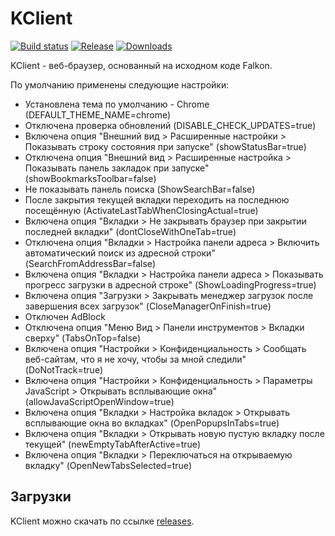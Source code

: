 # KClient
[![Build status](https://ci.appveyor.com/api/projects/status/gjxpyq0v4dvb3xjg?svg=true)](https://ci.appveyor.com/project/solodyagin/kclient3-h6c8e)
[![Release](https://img.shields.io/github/release/tenrok/kclient3.svg)](https://github.com/tenrok/kclient3/releases/latest)
[![Downloads](https://img.shields.io/github/downloads/tenrok/kclient3/latest/total.svg?maxAge=3600)](https://github.com/tenrok/kclient3/releases)

KClient - веб-браузер, основанный на исходном коде Falkon.

По умолчанию применены следующие настройки:

  - Установлена тема по умолчанию - Chrome (DEFAULT_THEME_NAME=chrome)
  - Отключена проверка обновлений (DISABLE_CHECK_UPDATES=true)
  - Включена опция "Внешний вид > Расширенные настройки > Показывать строку состояния при запуске" (showStatusBar=true)
  - Отключена опция "Внешний вид > Расширенные настройка > Показывать панель закладок при запуске" (showBookmarksToolbar=false)
  - Не показывать панель поиска (ShowSearchBar=false)
  - После закрытия текущей вкладки переходить на последнюю посещённую (ActivateLastTabWhenClosingActual=true)
  - Включена опция "Вкладки > Не закрывать браузер при закрытии последней вкладки" (dontCloseWithOneTab=true)
  - Отключена опция "Вкладки > Настройка панели адреса > Включить автоматический поиск из адресной строки" (SearchFromAddressBar=false)
  - Включена опция "Вкладки > Настройка панели адреса > Показывать прогресс загрузки в адресной строке" (ShowLoadingProgress=true)
  - Включена опция "Загрузки > Закрывать менеджер загрузок после завершения всех загрузок" (CloseManagerOnFinish=true)
  - Отключен AdBlock
  - Отключена опция "Меню Вид > Панели инструментов > Вкладки сверху" (TabsOnTop=false)
  - Включена опция "Настройки > Конфиденциальность > Сообщать веб-сайтам, что я не хочу, чтобы за мной следили" (DoNotTrack=true)
  - Включена опция "Настройки > Конфиденциальность > Параметры JavaScript > Открывать всплывающие окна" (allowJavaScriptOpenWindow=true)
  - Включена опция "Вкладки > Настройка вкладок > Открывать всплывающие окна во вкладках" (OpenPopupsInTabs=true)
  - Включена опция "Вкладки > Открывать новую пустую вкладку после текущей" (newEmptyTabAfterActive=true)
  - Включена опция "Вкладки > Переключаться на открываемую вкладку" (OpenNewTabsSelected=true)

## Загрузки

KClient можно скачать по ссылке [releases](https://github.com/tenrok/kclient3/releases).
